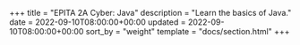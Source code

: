 +++
title = "EPITA 2A Cyber: Java"
description = "Learn the basics of Java."
date = 2022-09-10T08:00:00+00:00
updated = 2022-09-10T08:00:00+00:00
sort_by = "weight"
template = "docs/section.html"
+++

